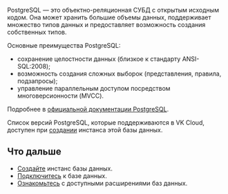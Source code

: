 PostgreSQL — это объектно-реляционная СУБД с открытым исходным кодом. Она может хранить большие объемы данных, поддерживает множество типов данных и предоставляет возможность создания собственных типов.

Основные преимущества PostgreSQL:

- сохранение целостности данных (близкое к стандарту ANSI-SQL:2008);
- возможность создания сложных выборок (представления, правила, подзапросы);
- управление параллельным доступом посредством многоверсионности (MVCC).

Подробнее в [официальной документации PostgreSQL](https://www.postgresql.org/docs/).

Список версий PostgreSQL, которые поддерживаются в VK Cloud, доступен при [создании](../../start/create) инстанса этой базы данных.

## Что дальше

- [Создайте](../../start/create) инстанс базы данных.
- [Подключитесь](../../start/connect) к базе данных.
- [Ознакомьтесь](../../extensions) с доступными расширениями баз данных.
